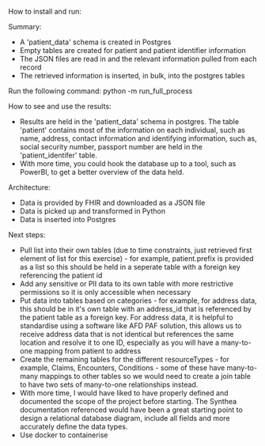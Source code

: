 How to install and run:

Summary:
- A 'patient_data' schema is created in Postgres
- Empty tables are created for patient and patient identifier information
- The JSON files are read in and the relevant information pulled from each record
- The retrieved information is inserted, in bulk, into the postgres tables

Run the following command: python -m run_full_process

How to see and use the results:
- Results are held in the 'patient_data' schema in postgres. The table 'patient' contains most of the information on each individual, such as name, address, contact information and identifying information, such as, social security number, passport number are held in the 'patient_identifer' table.
- With more time, you could hook the database up to a tool, such as PowerBI, to get a better overview of the data held.

Architecture:
- Data is provided by FHIR and downloaded as a JSON file
- Data is picked up and transformed in Python
- Data is inserted into Postgres

Next steps:
- Pull list into their own tables (due to time constraints, just retrieved first element of list for this exercise) - for example, patient.prefix is provided as a list so this should be held in a seperate table with a foreign key referencing the patient id
- Add any sensitive or PII data to its own table with more restrictive permissions so it is only accessible when necessary
- Put data into tables based on categories - for example, for address data, this should be in it's own table with an address_id that is referenced by the patient table as a foreign key. For address data, it is helpful to standardise using a software like AFD PAF solution, this allows us to receive address data that is not identical but references the same location and resolve it to one ID, especially as you will have a many-to-one mapping from patient to address
- Create the remaining tables for the different resourceTypes - for example, Claims, Encounters, Conditions - some of these have many-to-many mappings to other tables so we would need to create a join table to have two sets of many-to-one relationships instead.
- With more time, I would have liked to have properly defined and documented the scope of the project before starting. The Synthea documentation referenced would have been a great starting point to design a relational database diagram, include all fields and more accurately define the data types.
- Use docker to containerise
